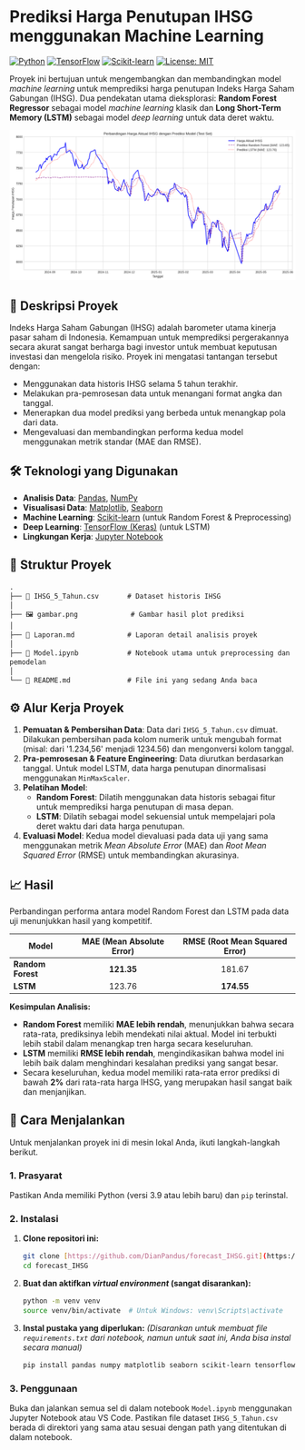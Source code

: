# Prediksi Harga Penutupan IHSG menggunakan Machine Learning

[![Python](https://img.shields.io/badge/Python-3.9%2B-blue.svg)](https://www.python.org/downloads/)
[![TensorFlow](https://img.shields.io/badge/TensorFlow-2.10-orange.svg)](https://www.tensorflow.org/)
[![Scikit-learn](https://img.shields.io/badge/Scikit--learn-1.6-blueviolet.svg)](https://scikit-learn.org/)
[![License: MIT](https://img.shields.io/badge/License-MIT-yellow.svg)](https://opensource.org/licenses/MIT)

Proyek ini bertujuan untuk mengembangkan dan membandingkan model _machine learning_ untuk memprediksi harga penutupan Indeks Harga Saham Gabungan (IHSG). Dua pendekatan utama dieksplorasi: **Random Forest Regressor** sebagai model _machine learning_ klasik dan **Long Short-Term Memory (LSTM)** sebagai model _deep learning_ untuk data deret waktu.

![Grafik Hasil Prediksi IHSG](gambar.png)


## 📜 Deskripsi Proyek

Indeks Harga Saham Gabungan (IHSG) adalah barometer utama kinerja pasar saham di Indonesia. Kemampuan untuk memprediksi pergerakannya secara akurat sangat berharga bagi investor untuk membuat keputusan investasi dan mengelola risiko. Proyek ini mengatasi tantangan tersebut dengan:

- Menggunakan data historis IHSG selama 5 tahun terakhir.
- Melakukan pra-pemrosesan data untuk menangani format angka dan tanggal.
- Menerapkan dua model prediksi yang berbeda untuk menangkap pola dari data.
- Mengevaluasi dan membandingkan performa kedua model menggunakan metrik standar (MAE dan RMSE).

## 🛠️ Teknologi yang Digunakan

- **Analisis Data**: [Pandas](https://pandas.pydata.org/), [NumPy](https://numpy.org/)
- **Visualisasi Data**: [Matplotlib](https://matplotlib.org/), [Seaborn](https://seaborn.pydata.org/)
- **Machine Learning**: [Scikit-learn](https://scikit-learn.org/) (untuk Random Forest & Preprocessing)
- **Deep Learning**: [TensorFlow (Keras)](https://www.tensorflow.org/) (untuk LSTM)
- **Lingkungan Kerja**: [Jupyter Notebook](https://jupyter.org/)

## 📁 Struktur Proyek

```
.
├── 📂 IHSG_5_Tahun.csv       # Dataset historis IHSG
│
├── 🖼️ gambar.png             # Gambar hasil plot prediksi
│
├── 📓 Laporan.md             # Laporan detail analisis proyek
│
├── 🐍 Model.ipynb            # Notebook utama untuk preprocessing dan pemodelan
│
└── 📜 README.md              # File ini yang sedang Anda baca
```

## ⚙️ Alur Kerja Proyek

1.  **Pemuatan & Pembersihan Data**: Data dari `IHSG_5_Tahun.csv` dimuat. Dilakukan pembersihan pada kolom numerik untuk mengubah format (misal: dari '1.234,56' menjadi 1234.56) dan mengonversi kolom tanggal.
2.  **Pra-pemrosesan & Feature Engineering**: Data diurutkan berdasarkan tanggal. Untuk model LSTM, data harga penutupan dinormalisasi menggunakan `MinMaxScaler`.
3.  **Pelatihan Model**:
    - **Random Forest**: Dilatih menggunakan data historis sebagai fitur untuk memprediksi harga penutupan di masa depan.
    - **LSTM**: Dilatih sebagai model sekuensial untuk mempelajari pola deret waktu dari data harga penutupan.
4.  **Evaluasi Model**: Kedua model dievaluasi pada data uji yang sama menggunakan metrik _Mean Absolute Error_ (MAE) dan _Root Mean Squared Error_ (RMSE) untuk membandingkan akurasinya.

## 📈 Hasil

Perbandingan performa antara model Random Forest dan LSTM pada data uji menunjukkan hasil yang kompetitif.

| Model             | MAE (Mean Absolute Error) | RMSE (Root Mean Squared Error) |
| ----------------- | :-----------------------: | :----------------------------: |
| **Random Forest** |        **121.35**         |             181.67             |
| **LSTM**          |          123.76           |           **174.55**           |

**Kesimpulan Analisis:**

- **Random Forest** memiliki **MAE lebih rendah**, menunjukkan bahwa secara rata-rata, prediksinya lebih mendekati nilai aktual. Model ini terbukti lebih stabil dalam menangkap tren harga secara keseluruhan.
- **LSTM** memiliki **RMSE lebih rendah**, mengindikasikan bahwa model ini lebih baik dalam menghindari kesalahan prediksi yang sangat besar.
- Secara keseluruhan, kedua model memiliki rata-rata error prediksi di bawah **2%** dari rata-rata harga IHSG, yang merupakan hasil sangat baik dan menjanjikan.

## 🚀 Cara Menjalankan

Untuk menjalankan proyek ini di mesin lokal Anda, ikuti langkah-langkah berikut.

### 1. Prasyarat

Pastikan Anda memiliki Python (versi 3.9 atau lebih baru) dan `pip` terinstal.

### 2. Instalasi

1.  **Clone repositori ini:**

    ```sh
    git clone [https://github.com/DianPandus/forecast_IHSG.git](https://github.com/DianPandus/forecast_IHSG.git)
    cd forecast_IHSG
    ```

2.  **Buat dan aktifkan _virtual environment_ (sangat disarankan):**

    ```sh
    python -m venv venv
    source venv/bin/activate  # Untuk Windows: venv\Scripts\activate
    ```

3.  **Instal pustaka yang diperlukan:**
    _(Disarankan untuk membuat file `requirements.txt` dari notebook, namun untuk saat ini, Anda bisa instal secara manual)_
    ```sh
    pip install pandas numpy matplotlib seaborn scikit-learn tensorflow
    ```

### 3. Penggunaan

Buka dan jalankan semua sel di dalam notebook `Model.ipynb` menggunakan Jupyter Notebook atau VS Code. Pastikan file dataset `IHSG_5_Tahun.csv` berada di direktori yang sama atau sesuai dengan path yang ditentukan di dalam notebook.
